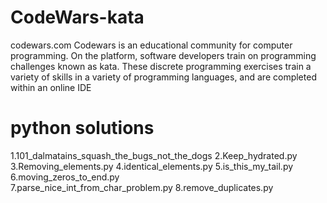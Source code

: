 # CodeWars-kata
codewars.com
Codewars is an educational community for computer programming. On the platform, software developers train on programming challenges known as kata. These discrete programming exercises train a variety of skills in a variety of programming languages, and are completed within an online IDE
# python solutions
  1.101_dalmatains_squash_the_bugs_not_the_dogs
  2.Keep_hydrated.py	
  3.Removing_elements.py
  4.identical_elements.py
  5.is_this_my_tail.py
  6.moving_zeros_to_end.py	
  7.parse_nice_int_from_char_problem.py	
  8.remove_duplicates.py
